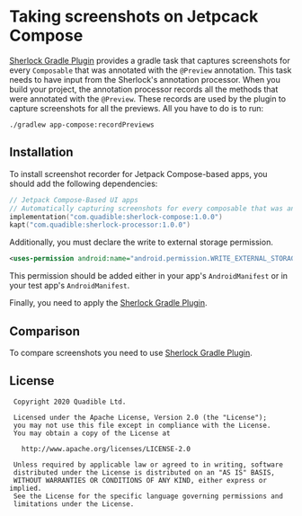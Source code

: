 # Taking screenshots on Jetpcack Compose
[Sherlock Gradle Plugin](../sherlock-plugin) provides a gradle task that captures screenshots for every
`Composable` that was annotated with the `@Preview` annotation. This task needs to have input from 
the Sherlock's annotation processor. When you build your project, the annotation processor records all
the methods that were annotated with the `@Preview`. These records are used by the plugin to capture
screenshots for all the previews. All you have to do is to run: 
```shell script
./gradlew app-compose:recordPreviews
``` 

## Installation
To install screenshot recorder for Jetpack Compose-based apps, you should add the following dependencies:
```kotlin
// Jetpack Compose-Based UI apps
// Automatically capturing screenshots for every composable that was annotated with the @Preview
implementation("com.quadible:sherlock-compose:1.0.0")
kapt("com.quadible:sherlock-processor:1.0.0")
```

Additionally, you must declare the write to external storage permission. 
```xml
<uses-permission android:name="android.permission.WRITE_EXTERNAL_STORAGE" />
```
This permission should be added either in your app's `AndroidManifest` or in your test app's `AndroidManifest`.

Finally, you need to apply the [Sherlock Gradle Plugin](../sherlock-plugin).

## Comparison
To compare screenshots you need to use [Sherlock Gradle Plugin](../sherlock-plugin).

## License
```
 Copyright 2020 Quadible Ltd.
 
 Licensed under the Apache License, Version 2.0 (the "License");
 you may not use this file except in compliance with the License.
 You may obtain a copy of the License at
 
   http://www.apache.org/licenses/LICENSE-2.0
 
 Unless required by applicable law or agreed to in writing, software
 distributed under the License is distributed on an "AS IS" BASIS,
 WITHOUT WARRANTIES OR CONDITIONS OF ANY KIND, either express or implied.
 See the License for the specific language governing permissions and
 limitations under the License.
```

